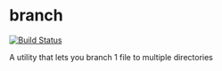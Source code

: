 # branch

[![Build Status](https://secure.travis-ci.org/ddavison/branch.png)](http://travis-ci.org/ddavison/branch)

A utility that lets you branch 1 file to multiple directories
